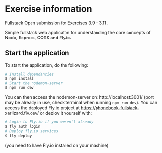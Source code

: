 # Exercise information

Fullstack Open submission for Exercises 3.9 - 3.11 .

Simple fullstack web applicaton for understanding the core concepts of Node, Express, CORS and Fly.io.

## Start the application

To start the application, do the following:

```bash
# Install dependancies
$ npm install
# Start the nodemon-server
$ npm run dev
```

You can then access the nodemon-server on: http://localhost:3001/  (port may be already in use, check terminal when running `npm run dev`).
You can access the deployed Fly.io project at https://phonebook-fullstack-xarlizard.fly.dev/ or deploy it yourself with:

```bash
# Login to Fly.io if you weren't already
$ fly auth login
# Deploy fly.io services
$ fly deploy
```

(you need to have Fly.io installed on your machine)